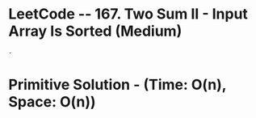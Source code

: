 # LeetCode -- 167. Two Sum II - Input Array Is Sorted (Medium)

    - 


# Primitive Solution - (Time: O(n), Space: O(n))